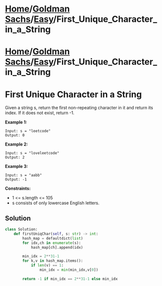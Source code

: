 # [Home](./../../..)/[Goldman Sachs](./../..)/[Easy](./..)/First_Unique_Character_in_a_String
# [Home](./../../..)/[Goldman Sachs](./../..)/[Easy](./..)/First_Unique_Character_in_a_String
<h1>First Unique Character in a String</h1>

<p>
Given a string s, return the first non-repeating character in it and return its index. If it does not exist, return -1.

</p>

<b>Example 1:</b>

    Input: s = "leetcode"
    Output: 0
    
<b>Example 2:</b>

    Input: s = "loveleetcode"
    Output: 2
    
<b>Example 3:</b>

    Input: s = "aabb"
    Output: -1

<b>Constraints:</b>

- 1 <= s.length <= 105
- s consists of only lowercase English letters.

<h2>Solution</h2>

```python
class Solution:
    def firstUniqChar(self, s: str) -> int:
        hash_map = defaultdict(list)
        for idx,ch in enumerate(s):
            hash_map[ch].append(idx)
        
        min_idx = 2**31-1
        for k,v in hash_map.items():
            if len(v) == 1:
                min_idx = min(min_idx,v[0])
        
        return -1 if min_idx == 2**31-1 else min_idx
```
